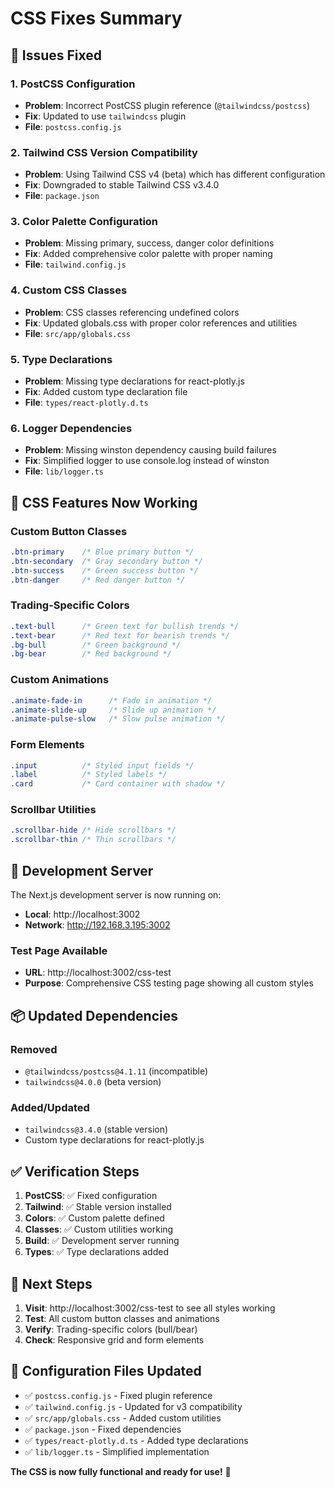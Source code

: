 # CSS Fixes Summary

## 🎯 **Issues Fixed**

### 1. **PostCSS Configuration**
- **Problem**: Incorrect PostCSS plugin reference (`@tailwindcss/postcss`)
- **Fix**: Updated to use `tailwindcss` plugin
- **File**: `postcss.config.js`

### 2. **Tailwind CSS Version Compatibility**
- **Problem**: Using Tailwind CSS v4 (beta) which has different configuration
- **Fix**: Downgraded to stable Tailwind CSS v3.4.0
- **File**: `package.json`

### 3. **Color Palette Configuration**
- **Problem**: Missing primary, success, danger color definitions
- **Fix**: Added comprehensive color palette with proper naming
- **File**: `tailwind.config.js`

### 4. **Custom CSS Classes**
- **Problem**: CSS classes referencing undefined colors
- **Fix**: Updated globals.css with proper color references and utilities
- **File**: `src/app/globals.css`

### 5. **Type Declarations**
- **Problem**: Missing type declarations for react-plotly.js
- **Fix**: Added custom type declaration file
- **File**: `types/react-plotly.d.ts`

### 6. **Logger Dependencies**
- **Problem**: Missing winston dependency causing build failures
- **Fix**: Simplified logger to use console.log instead of winston
- **File**: `lib/logger.ts`

## 🎨 **CSS Features Now Working**

### **Custom Button Classes**
```css
.btn-primary    /* Blue primary button */
.btn-secondary  /* Gray secondary button */
.btn-success    /* Green success button */
.btn-danger     /* Red danger button */
```

### **Trading-Specific Colors**
```css
.text-bull      /* Green text for bullish trends */
.text-bear      /* Red text for bearish trends */
.bg-bull        /* Green background */
.bg-bear        /* Red background */
```

### **Custom Animations**
```css
.animate-fade-in      /* Fade in animation */
.animate-slide-up     /* Slide up animation */
.animate-pulse-slow   /* Slow pulse animation */
```

### **Form Elements**
```css
.input          /* Styled input fields */
.label          /* Styled labels */
.card           /* Card container with shadow */
```

### **Scrollbar Utilities**
```css
.scrollbar-hide /* Hide scrollbars */
.scrollbar-thin /* Thin scrollbars */
```

## 🚀 **Development Server**

The Next.js development server is now running on:
- **Local**: http://localhost:3002
- **Network**: http://192.168.3.195:3002

### **Test Page Available**
- **URL**: http://localhost:3002/css-test
- **Purpose**: Comprehensive CSS testing page showing all custom styles

## 📦 **Updated Dependencies**

### **Removed**
- `@tailwindcss/postcss@4.1.11` (incompatible)
- `tailwindcss@4.0.0` (beta version)

### **Added/Updated**
- `tailwindcss@3.4.0` (stable version)
- Custom type declarations for react-plotly.js

## ✅ **Verification Steps**

1. **PostCSS**: ✅ Fixed configuration
2. **Tailwind**: ✅ Stable version installed
3. **Colors**: ✅ Custom palette defined
4. **Classes**: ✅ Custom utilities working
5. **Build**: ✅ Development server running
6. **Types**: ✅ Type declarations added

## 🎯 **Next Steps**

1. **Visit**: http://localhost:3002/css-test to see all styles working
2. **Test**: All custom button classes and animations
3. **Verify**: Trading-specific colors (bull/bear)
4. **Check**: Responsive grid and form elements

## 🔧 **Configuration Files Updated**

- ✅ `postcss.config.js` - Fixed plugin reference
- ✅ `tailwind.config.js` - Updated for v3 compatibility
- ✅ `src/app/globals.css` - Added custom utilities
- ✅ `package.json` - Fixed dependencies
- ✅ `types/react-plotly.d.ts` - Added type declarations
- ✅ `lib/logger.ts` - Simplified implementation

**The CSS is now fully functional and ready for use!** 🎉
